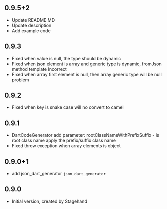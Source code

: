 ## 0.9.5+2
- Update README.MD
- Update description
- Add example code

## 0.9.3
- Fixed when value is null, the type should be dynamic
- Fixed when json element is array and generic type is dynamic, fromJson method template Incorrect
- Fixed when array first element is null, then array generic type will be null problem

## 0.9.2
- Fixed when key is snake case will no convert to camel

## 0.9.1

- DartCodeGenerator add parameter: 
    rootClassNameWithPrefixSuffix - is root class name apply the prefix/suffix class name
- Fixed throw exception when array elements is object 

## 0.9.0+1

- add json_dart_generator `json_dart_generator`

## 0.9.0

- Initial version, created by Stagehand
